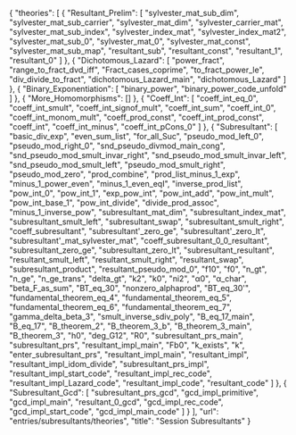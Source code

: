 {
    "theories": [
        {
            "Resultant_Prelim": [
                "sylvester_mat_sub_dim",
                "sylvester_mat_sub_carrier",
                "sylvester_mat_dim",
                "sylvester_carrier_mat",
                "sylvester_mat_sub_index",
                "sylvester_index_mat",
                "sylvester_index_mat2",
                "sylvester_mat_sub_0",
                "sylvester_mat_0",
                "sylvester_mat_const",
                "sylvester_mat_sub_map",
                "resultant_sub",
                "resultant_const",
                "resultant_1",
                "resultant_0"
            ]
        },
        {
            "Dichotomous_Lazard": [
                "power_fract",
                "range_to_fract_dvd_iff",
                "Fract_cases_coprime",
                "to_fract_power_le",
                "div_divide_to_fract",
                "dichotomous_Lazard_main",
                "dichotomous_Lazard"
            ]
        },
        {
            "Binary_Exponentiation": [
                "binary_power",
                "binary_power_code_unfold"
            ]
        },
        {
            "More_Homomorphisms": []
        },
        {
            "Coeff_Int": [
                "coeff_int_eq_0",
                "coeff_int_smult",
                "coeff_int_signof_mult",
                "coeff_int_sum",
                "coeff_int_0",
                "coeff_int_monom_mult",
                "coeff_prod_const",
                "coeff_int_prod_const",
                "coeff_int",
                "coeff_int_minus",
                "coeff_int_pCons_0"
            ]
        },
        {
            "Subresultant": [
                "basic_div_exp",
                "even_sum_list",
                "for_all_Suc",
                "pseudo_mod_left_0",
                "pseudo_mod_right_0",
                "snd_pseudo_divmod_main_cong",
                "snd_pseudo_mod_smult_invar_right",
                "snd_pseudo_mod_smult_invar_left",
                "snd_pseudo_mod_smult_left",
                "pseudo_mod_smult_right",
                "pseudo_mod_zero",
                "prod_combine",
                "prod_list_minus_1_exp",
                "minus_1_power_even",
                "minus_1_even_eqI",
                "inverse_prod_list",
                "pow_int_0",
                "pow_int_1",
                "exp_pow_int",
                "pow_int_add",
                "pow_int_mult",
                "pow_int_base_1",
                "pow_int_divide",
                "divide_prod_assoc",
                "minus_1_inverse_pow",
                "subresultant_mat_dim",
                "subresultant_index_mat",
                "subresultant_smult_left",
                "subresultant_swap",
                "subresultant_smult_right",
                "coeff_subresultant",
                "subresultant'_zero_ge",
                "subresultant'_zero_lt",
                "subresultant'_mat_sylvester_mat",
                "coeff_subresultant_0_0_resultant",
                "subresultant_zero_ge",
                "subresultant_zero_lt",
                "subresultant_resultant",
                "resultant_smult_left",
                "resultant_smult_right",
                "resultant_swap",
                "subresultant_product",
                "resultant_pseudo_mod_0",
                "f10",
                "f0",
                "n_gt",
                "n_ge",
                "n_ge_trans",
                "delta_gt",
                "k2",
                "k0",
                "ni2",
                "α0",
                "α_char",
                "beta_F_as_sum",
                "BT_eq_30",
                "nonzero_alphaprod",
                "BT_eq_30'",
                "fundamental_theorem_eq_4",
                "fundamental_theorem_eq_5",
                "fundamental_theorem_eq_6",
                "fundamental_theorem_eq_7",
                "gamma_delta_beta_3",
                "smult_inverse_sdiv_poly",
                "B_eq_17_main",
                "B_eq_17",
                "B_theorem_2",
                "B_theorem_3_b",
                "B_theorem_3_main",
                "B_theorem_3",
                "h0",
                "deg_G12",
                "R0",
                "subresultant_prs_main",
                "subresultant_prs",
                "resultant_impl_main",
                "Fb0",
                "k_exists",
                "k",
                "enter_subresultant_prs",
                "resultant_impl_main",
                "resultant_impl",
                "resultant_impl_idom_divide",
                "subresultant_prs_impl",
                "resultant_impl_start_code",
                "resultant_impl_rec_code",
                "resultant_impl_Lazard_code",
                "resultant_impl_code",
                "resultant_code"
            ]
        },
        {
            "Subresultant_Gcd": [
                "subresultant_prs_gcd",
                "gcd_impl_primitive",
                "gcd_impl_main",
                "resultant_0_gcd",
                "gcd_impl_rec_code",
                "gcd_impl_start_code",
                "gcd_impl_main_code"
            ]
        }
    ],
    "url": "entries/subresultants/theories",
    "title": "Session Subresultants"
}
